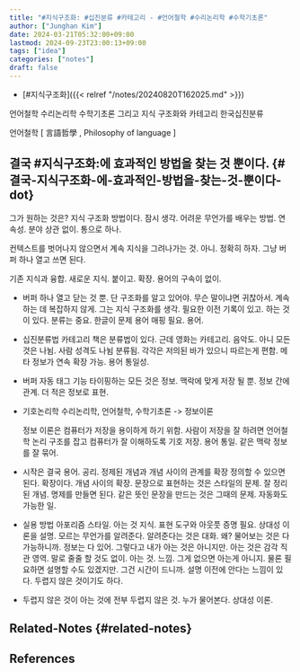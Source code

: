 ```yaml
---
title: "#지식구조화: #십진분류 #카테고리 - #언어철학 #수리논리학 #수학기초론"
author: ["Junghan Kim"]
date: 2024-03-21T05:32:00+09:00
lastmod: 2024-09-23T23:00:13+09:00
tags: ["idea"]
categories: ["notes"]
draft: false
---
```


-   [#지식구조화]({{< relref "/notes/20240820T162025.md" >}})

언어철학 수리논리학 수학기초론 그리고 지식 구조화와 카테고리 한국십진분류

언어철학 [ 言語哲學 , Philosophy of language ]


## 결국 #지식구조화:에 효과적인 방법을 찾는 것 뿐이다. {#결국-지식구조화-에-효과적인-방법을-찾는-것-뿐이다-dot}

그가 원하는 것은? 지식 구조화 방법이다. 잠시 생각. 어려운 무언가를 배우는 방법. 연속성. 분야 상관 없이. 통으로 하나.

컨텍스트를 벗어나지 않으면서 계속 지식을 그려나가는 것. 아니. 정확히 하자. 그냥 버퍼 하나 열고 쓰면 된다.

기존 지식과 융합. 새로운 지식. 붙이고. 확장. 용어의 구속이 없이.

-   버퍼 하나 열고 닫는 것 뿐. 단 구조화를 알고 있어야. 무슨 말이냐면 귀찮아서. 계속 하는 데 복잡하지 않게. 그는 지식 구조화를 생각. 필요한 이전 기록이 있고. 하는 것이 있다. 분류는 중요. 한글이 문제 용어 매핑 필요. 용어.

-   십진분류법 카테고리 책은 분류법이 있다. 근데 영화는 카테고리. 음악도. 아니 모든 것은 나뉨. 사람 성격도 나뉨 분류됨. 각각은 저의된 바가 있으니 따르는게 편함. 메타 정보가 연속 확장 가능. 용어 통일성.

-   버퍼 자동 태그 기능 타이핑하는 모든 것은 정보. 맥락에 맞게 저장 될 뿐. 정보 간에 관계. 더 적은 정보로 표현.

-   기호논리학 수리논리학, 언어철학, 수학기초론 -&gt; 정보이론

    정보 이론은 컴퓨터가 저장을 용이하게 하기 위함. 사람이 저장을 잘 하려면 언어철학 논리 구조를 잡고 컴퓨터가 잘 이해하도록 기호 저장. 용어 통일. 같은 맥락 정보를 잘 묶어.

-   시작은 결국 용어. 공리. 정제된 개념과 개념 사이의 관계를 확장 정의할 수 있으면 된다. 확장이다. 개념 사이의 확장. 문장으로 표현하는 것은 스타일의 문제. 잘 정리된 개념. 명제를 만들면 된다. 같은 뜻인 문장을 만드는 것은 그때의 문제. 자동화도 가능한 일.

-   실용 방법 아포리즘 스타일. 아는 것 지식. 표현 도구와 아웃풋 증명 필요. 상대성 이론을 설명. 모르는 무언가를 알려준다. 알려준다는 것은 대화. 왜? 물어보는 것은 다 가능하니까. 정보는 다 있어. 그렇다고 내가 아는 것은 아니지만. 아는 것은 감각 직관 영역. 말로 줄줄 할 것도 없이. 아는 것. 느낌. 그게 없으면 아는게 아니지. 물론 필요하면 설명할 수도 있겠지만. 그건 시간이 드니까. 설명 이전에 안다는 느낌이 있다. 두렵지 않은 것이기도 하다.

-   두렵지 않은 것이 아는 것에 전부 두렵지 않은 것. 누가 물어본다. 상대성 이론.


## Related-Notes {#related-notes}

## References

<style>.csl-entry{text-indent: -1.5em; margin-left: 1.5em;}</style><div class="csl-bib-body">
</div>
